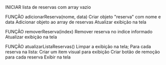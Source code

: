 INICIAR lista de reservas com array vazio

FUNÇÃO adicionarReserva(nome, data)
    Criar objeto "reserva" com nome e data
    Adicionar objeto ao array de reservas
    Atualizar exibição na tela

FUNÇÃO removerReserva(index)
    Remover reserva no indice informado
    Atualizar exibição na tela

FUNÇÃO atualizarListaReservas()
    Limpar a exibição na tela;
    Para cada   reserva na lista:
        Criar um item visual para exibição
        Criar botão de remoção para cada reserva
        Exibir na tela